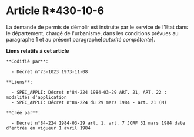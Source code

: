 # Article R*430-10-6

La demande de permis de démolir est instruite par le service de l'Etat dans le département, chargé de l'urbanisme, dans les
conditions prévues au paragraphe 1 et au présent paragraphe[*autorité compétente*].

**Liens relatifs à cet article**

	**Codifié par**:

	  - Décret n°73-1023 1973-11-08

	**Liens**:

	  - SPEC_APPLI: Décret n°84-224 1984-03-29 ART. 21, ART. 22 : modalités d'application
	  - SPEC_APPLI: Décret n°84-224 du 29 mars 1984 - art. 21 (M)

	**Créé par**:

	  - Décret n°84-224 1984-03-29 art. 1, art. 7 JORF 31 mars 1984 date d'entrée en vigueur 1 avril 1984
